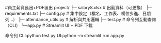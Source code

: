 #員工薪資匯出+PDF匯出
project/
├─ salary8.xlsx # 出勤資料（可更換）
├─ requirements.txt
├─ config.py # 集中設定（檔名、工作表、欄位步進、日期列…）
├─ attendance_utils.py # 解析與共用邏輯
├─ test.py # 命令列互動查詢（CLI）
└─app.py # Streamlit UI + PDF 下載

命令列
CLI:python test.py
UI:python -m streamlit run app.py
